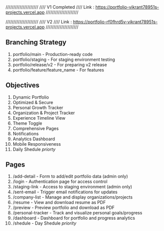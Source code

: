 
/////////////////////
//// V1 Completed
//// Link : https://portfolio-vikrant78951s-projects.vercel.app
/////////////////////



/////////////////////
//// V2 
//// Link : https://portfolio-rf0fhrd5v-vikrant78951s-projects.vercel.app
/////////////////////

## Branching Strategy
1. portfolio/main - Production-ready code  
2. portfolio/staging - For staging environment testing  
3. portfolio/release/v2 - For preparing v2 release  
4. portfolio/feature/feature_name - For features


## Objectives
1. Dynamic Portfolio
2. Optimized & Secure
3. Personal Growth Tracker
4. Organization & Project Tracker
5. Experience Timeline View
6. Theme Toggle
7. Comprehensive Pages
8. Notifications
9. Analytics Dashboard
10. Mobile Responsiveness
11. Daily Shedule *priorty*

## Pages
1. /add-detail - Form to add/edit portfolio data (admin only)  
2. /login - Authentication page for access control  
3. /staging-link - Access to staging environment (admin only)  
4. /sent-email - Trigger email notifications for updates  
5. /company-list - Manage and display organizations/projects  
6. /resume - View and download resume as PDF  
7. /preview - Preview portfolio and download as PDF  
8. /personal-tracker - Track and visualize personal goals/progress  
9. /dashboard - Dashboard for portfolio and progress analytics  
10. /shedule - Day Shedule *priority*


